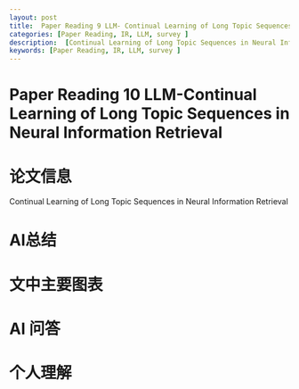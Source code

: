 ```yaml
---
layout: post
title:  Paper Reading 9 LLM- Continual Learning of Long Topic Sequences in Neural Information Retrieval
categories: [Paper Reading, IR, LLM, survey ] 
description:  [Continual Learning of Long Topic Sequences in Neural Information Retrieval]
keywords: [Paper Reading, IR, LLM, survey ] 
---
```




# Paper Reading 10 LLM-Continual Learning of Long Topic Sequences in Neural Information Retrieval

# 论文信息

Continual Learning of Long Topic Sequences in Neural Information Retrieval

# AI总结



# 文中主要图表



# AI 问答





# 个人理解

